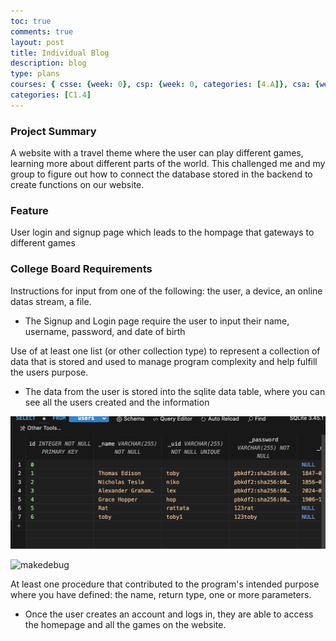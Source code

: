 ```yaml
---
toc: true
comments: true
layout: post
title: Individual Blog
description: blog
type: plans
courses: { csse: {week: 0}, csp: {week: 0, categories: [4.A]}, csa: {week: 0} }
categories: [C1.4]
---
```


### Project Summary
A website with a travel theme where the user can play different games, learning more about different parts of the world. This challenged me and my group to figure out how to connect the database stored in the backend to create functions on our website.

### Feature
User login and signup page which leads to the hompage that gateways to different games

### College Board Requirements
Instructions for input from one of the following: the user, a device, an online datas stream, a file.
- The Signup and Login page require the user to input their name, username, password, and date of birth

Use of at least one list (or other collection type) to represent a collection of data that is stored and used to manage program complexity and help fulfill the users purpose.
- The data from the user is stored into the sqlite data table, where you can see all the users created and the information
<img src="./images/sqlite-screenshot.png" alt="sqlite screenshot">

![makedebug]({{site.baseurl}}/images/sqlite-screenshot.png)

At least one procedure that contributed to the program's intended purpose where you have defined: the name, return type, one or more parameters.
- Once the user creates an account and logs in, they are able to access the homepage and all the games on the website. 